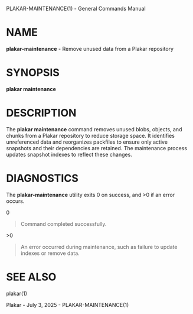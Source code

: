 PLAKAR-MAINTENANCE(1) - General Commands Manual

# NAME

**plakar-maintenance** - Remove unused data from a Plakar repository

# SYNOPSIS

**plakar&nbsp;maintenance**

# DESCRIPTION

The
**plakar maintenance**
command removes unused blobs, objects, and chunks from a Plakar
repository to reduce storage space.
It identifies unreferenced data and reorganizes packfiles to ensure
only active snapshots and their dependencies are retained.
The maintenance process updates snapshot indexes to reflect these
changes.

# DIAGNOSTICS

The **plakar-maintenance** utility exits&#160;0 on success, and&#160;&gt;0 if an error occurs.

0

> Command completed successfully.

&gt;0

> An error occurred during maintenance, such as failure to update indexes
> or remove data.

# SEE ALSO

plakar(1)

Plakar - July 3, 2025 - PLAKAR-MAINTENANCE(1)
